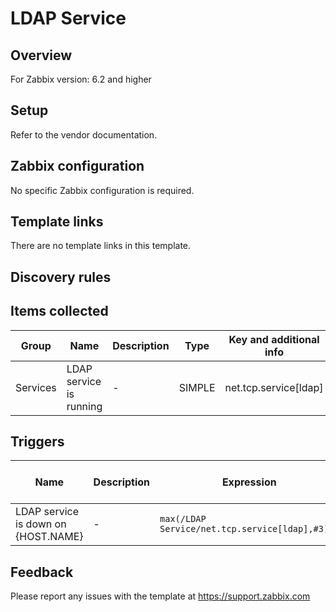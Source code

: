 
# LDAP Service

## Overview

For Zabbix version: 6.2 and higher  

## Setup

Refer to the vendor documentation.

## Zabbix configuration

No specific Zabbix configuration is required.


## Template links

There are no template links in this template.

## Discovery rules


## Items collected

|Group|Name|Description|Type|Key and additional info|
|-----|----|-----------|----|---------------------|
|Services |LDAP service is running |<p>-</p> |SIMPLE |net.tcp.service[ldap] |

## Triggers

|Name|Description|Expression|Severity|Dependencies and additional info|
|----|-----------|----|----|----|
|LDAP service is down on {HOST.NAME} |<p>-</p> |`max(/LDAP Service/net.tcp.service[ldap],#3)=0` |AVERAGE | |

## Feedback

Please report any issues with the template at https://support.zabbix.com

